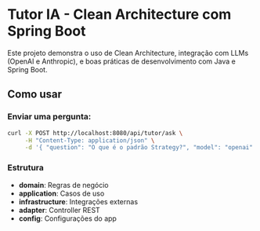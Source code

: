 # Tutor IA - Clean Architecture com Spring Boot

Este projeto demonstra o uso de Clean Architecture, integração com LLMs (OpenAI e Anthropic), e boas práticas de desenvolvimento com Java e Spring Boot.

## Como usar

### Enviar uma pergunta:

```bash
curl -X POST http://localhost:8080/api/tutor/ask \
     -H "Content-Type: application/json" \
     -d '{ "question": "O que é o padrão Strategy?", "model": "openai" }'
```

### Estrutura
- **domain**: Regras de negócio
- **application**: Casos de uso
- **infrastructure**: Integrações externas
- **adapter**: Controller REST
- **config**: Configurações do app